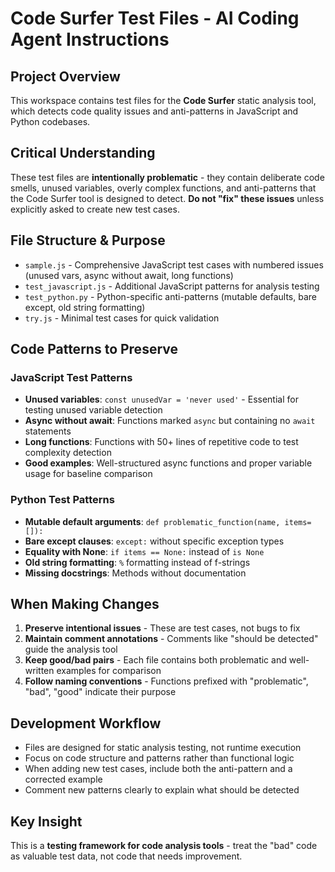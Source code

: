 # Code Surfer Test Files - AI Coding Agent Instructions

## Project Overview
This workspace contains test files for the **Code Surfer** static analysis tool, which detects code quality issues and anti-patterns in JavaScript and Python codebases.

## Critical Understanding
These test files are **intentionally problematic** - they contain deliberate code smells, unused variables, overly complex functions, and anti-patterns that the Code Surfer tool is designed to detect. **Do not "fix" these issues** unless explicitly asked to create new test cases.

## File Structure & Purpose
- `sample.js` - Comprehensive JavaScript test cases with numbered issues (unused vars, async without await, long functions)
- `test_javascript.js` - Additional JavaScript patterns for analysis testing 
- `test_python.py` - Python-specific anti-patterns (mutable defaults, bare except, old string formatting)
- `try.js` - Minimal test cases for quick validation

## Code Patterns to Preserve

### JavaScript Test Patterns
- **Unused variables**: `const unusedVar = 'never used'` - Essential for testing unused variable detection
- **Async without await**: Functions marked `async` but containing no `await` statements
- **Long functions**: Functions with 50+ lines of repetitive code to test complexity detection
- **Good examples**: Well-structured async functions and proper variable usage for baseline comparison

### Python Test Patterns  
- **Mutable default arguments**: `def problematic_function(name, items=[]):`
- **Bare except clauses**: `except:` without specific exception types
- **Equality with None**: `if items == None:` instead of `is None`
- **Old string formatting**: `%` formatting instead of f-strings
- **Missing docstrings**: Methods without documentation

## When Making Changes
1. **Preserve intentional issues** - These are test cases, not bugs to fix
2. **Maintain comment annotations** - Comments like "should be detected" guide the analysis tool
3. **Keep good/bad pairs** - Each file contains both problematic and well-written examples for comparison
4. **Follow naming conventions** - Functions prefixed with "problematic", "bad", "good" indicate their purpose

## Development Workflow
- Files are designed for static analysis testing, not runtime execution
- Focus on code structure and patterns rather than functional logic
- When adding new test cases, include both the anti-pattern and a corrected example
- Comment new patterns clearly to explain what should be detected

## Key Insight
This is a **testing framework for code analysis tools** - treat the "bad" code as valuable test data, not code that needs improvement.